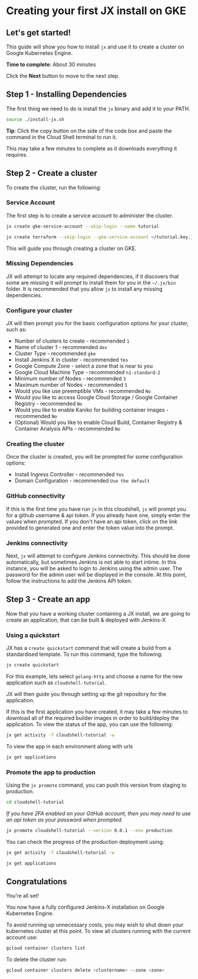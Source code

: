 # Creating your first JX install on GKE

## Let's get started!

This guide will show you how to install `jx` and use it to create a cluster on Google Kubernetes Engine.

**Time to complete**: About 30 minutes

Click the **Next** button to move to the next step.

## Step 1 - Installing Dependencies

The first thing we need to do is install the `jx` binary and add it to your PATH.

```bash
source ./install-jx.sh
```

**Tip**: Click the copy button on the side of the code box and paste the command in the Cloud Shell terminal to run it.

This may take a few minutes to complete as it downloads everything it requires.

## Step 2 - Create a cluster

To create the cluster, run the following:

### Service Account

The first step is to create a service account to administer the cluster.

```bash
jx create gke-service-account --skip-login --name tutorial
```

```bash
jx create terraform --skip-login --gke-service-account ~/tutorial.key.json
```

This will guide you through creating a cluster on GKE.

### Missing Dependencies

JX will attempt to locate any required dependencies, if it discovers that some are missing
it will prompt to install them for you in the `~/.jx/bin` folder.  It is recommended that
you allow `jx` to install any missing dependencies.

### Configure your cluster

JX will then prompt you for the basic configuration options for your cluster, such as:

* Number of clusters to create - recommended `1`
* Name of cluster 1 - recommended `dev`
* Cluster Type - recommended `gke`
* Install Jenkins X in cluster - recommended `Yes`
* Google Compute Zone - select a zone that is near to you
* Google Cloud Machine Type - recommended `n1-standard-2`
* Minimum number of Nodes - recommended `3`
* Maximum number of Nodes - recommended `5`
* Would you like use preemptible VMs - recommended `No`
* Would you like to access Google Cloud Storage / Google Container Registry - recommended `No`
* Would you like to enable Kaniko for building container images - recommended `No`
* (Optional) Would you like to enable Cloud Build, Container Registry & Container Analysis APIs - recommended `No`

### Creating the cluster

Once the cluster is created, you will be prompted for some configuration options:

* Install Ingress Controller - recommended `Yes`
* Domain Configuration - recommended `Use the default`

### GitHub connectivity

If this is the first time you have run `jx` in this cloudshell, `jx` will prompt you for a 
github username & api token.  If you already have one, simply enter the values when prompted. 
If you don't have an api token, click on the link provided to generated one and enter the 
token value into the prompt.

### Jenkins connectivity

Next, `jx` will attempt to configure Jenkins connectivity.  This should be done automatically, 
but sometimes Jenkins is not able to start intime.  In this instance, you will be asked to 
login to Jenkins using the admin user.  The password for the admin user will be displayed in the 
console.  At this point, follow the instructions to add the Jenkins API token.

## Step 3 - Create an app

Now that you have a working cluster containing a JX install, we are going to create an
application, that can be built & deployed with Jenkins-X

### Using a quickstart

JX has a `create quickstart` command that will create a build from a standardised template.
To run this command, type the following:

```bash
jx create quickstart
```

For this example, lets select `golang-http` and choose a name for the new application such
as `cloudshell-tutorial`.

JX will then guide you through setting up the git repository for the application.

If this is the first application you have created, it may take a few minutes to download all
of the required builder images in order to build/deploy the application.  To view the status 
of the app, you can use the following:

```bash
jx get activity -f cloudshell-tutorial -w
```

To view the app in each environment along with urls

```bash
jx get applications
```

### Promote the app to production

Using the `jx promote` command, you can push this version from staging to
production.

```bash
cd cloudshell-tutorial
```
_If you have 2FA enabled on your GitHub account, then you may need to use an api token as your password when prompted._

```bash
jx promote cloudshell-tutorial --version 0.0.1 --env production
```

You can check the progress of the production deployment using:

```bash
jx get activity -f cloudshell-tutorial -w
```

```bash
jx get applications
```

## Congratulations

<walkthrough-conclusion-trophy></walkthrough-conclusion-trophy>

You’re all set!

You now have a fully configured Jenkins-X installation on Google Kubernetes Engine.

To avoid running up unnecessary costs, you may wish to shut down your kubernetes cluster at this point.  To view all clusters running with the current account use:

```bash
gcloud container clusters list
```

To delete the cluster run:

```bash
gcloud container clusters delete <clustername> --zone <zone>
```

